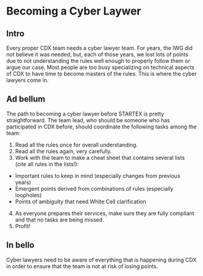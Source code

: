 Becoming a Cyber Laywer
=======================

Intro
-----
Every proper CDX team needs a cyber lawyer team. For years, the IWG did not believe it was needed, but,
each of those years, we lost lots of points due to not understanding the rules well enough to properly 
follow them or argue our case. Most people are too busy specializing on technical aspects of CDX to have
time to become masters of the rules. This is where the cyber lawyers come in.

Ad bellum
-----------
The path to becoming a cyber lawyer before STARTEX is pretty straightforward. The team lead, who should be
someone who has participated in CDX before, should coordinate the following tasks among the team:

1. Read all the rules once for overall understanding.
2. Read all the rules again, very carefully. 
3. Work with the team to make a cheat sheet that contains several lists (cite all rules in the lists!):
  * Important rules to keep in mind (especially changes from previous years)
  * Emergent points derived from combinations of rules (especially loopholes)
  * Points of ambiguity that need White Cell clarification
4. As everyone prepares their services, make sure they are fully compliant and that no tasks are being missed.
5. Profit!

In bello
--------
Cyber lawyers need to be aware of everything that is happening during CDX in order to ensure that the team is
not at risk of losing points.
